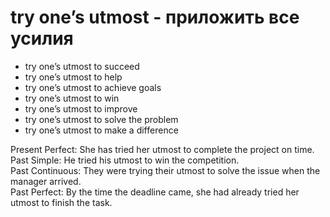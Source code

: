 # try one’s utmost - приложить все усилия

- try one’s utmost to succeed  
- try one’s utmost to help  
- try one’s utmost to achieve goals  
- try one’s utmost to win  
- try one’s utmost to improve  
- try one’s utmost to solve the problem  
- try one’s utmost to make a difference  

Present Perfect: She has tried her utmost to complete the project on time.  
Past Simple: He tried his utmost to win the competition.  
Past Continuous: They were trying their utmost to solve the issue when the manager arrived.  
Past Perfect: By the time the deadline came, she had already tried her utmost to finish the task.
